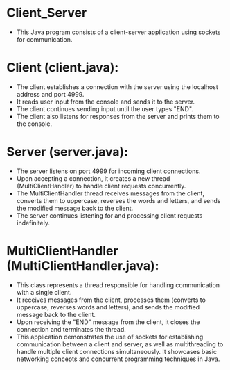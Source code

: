 # Client_Server
- This Java program consists of a client-server application using sockets for communication.

# Client (client.java):

- The client establishes a connection with the server using the localhost address and port 4999.
- It reads user input from the console and sends it to the server.
- The client continues sending input until the user types "END".
- The client also listens for responses from the server and prints them to the console.

# Server (server.java):

- The server listens on port 4999 for incoming client connections.
- Upon accepting a connection, it creates a new thread (MultiClientHandler) to handle client requests concurrently.
- The MultiClientHandler thread receives messages from the client, converts them to uppercase, reverses the words and letters, and sends the modified message back to the client.
- The server continues listening for and processing client requests indefinitely.

# MultiClientHandler (MultiClientHandler.java):

- This class represents a thread responsible for handling communication with a single client.
- It receives messages from the client, processes them (converts to uppercase, reverses words and letters), and sends the modified message back to the client.
- Upon receiving the "END" message from the client, it closes the connection and terminates the thread.
- This application demonstrates the use of sockets for establishing communication between a client and server, as well as multithreading to handle multiple client connections simultaneously. It showcases basic networking concepts and concurrent programming techniques in Java.



